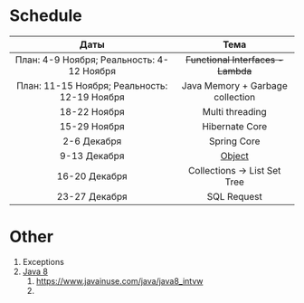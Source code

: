 # Schedule

|                     Даты                     |                             Тема                             |
| :------------------------------------------: | :----------------------------------------------------------: |
|  План: 4-9 Ноября; Реальность: 4-12 Ноября   |              ~~Functional Interfaces - Lambda~~              |
| План: 11-15 Ноября; Реальность: 12-19 Ноября |               Java Memory + Garbage collection               |
|                 18-22 Ноября                 |                       Multi threading                        |
|                 15-29 Ноября                 |                        Hibernate Core                        |
|                 2-6 Декабря                  |                         Spring Core                          |
|                 9-13 Декабря                 | [Object](https://docs.oracle.com/javase/tutorial/java/IandI/objectclass.html) |
|                16-20 Декабря                 |                 Collections -> List Set Tree                 |
|                23-27 Декабря                 |                         SQL Request                          |



# Other 

1. Exceptions
2. [Java 8](https://www.baeldung.com/java-8-interview-questions)
   1. <https://www.javainuse.com/java/java8_intvw>
   2. 

